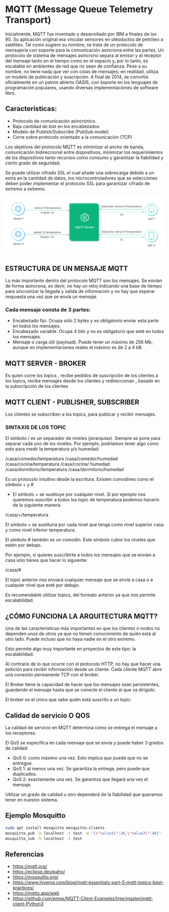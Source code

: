 
# MQTT (Message Queue Telemetry Transport)

Inicialmente, MQTT fue inventado y desarrollado por IBM a finales de los 90. Su aplicación original era vincular sensores en oleoductos de petróleo a satélites. Tal como sugiere su nombre, se trata de un protocolo de mensajería con soporte para la comunicación asíncrona entre las partes. Un protocolo de sistema de mensajes asíncrono separa al emisor y al receptor del mensaje tanto en el tiempo como en el espacio y, por lo tanto, es escalable en ambientes de red que no sean de confianza. Pese a su nombre, no tiene nada que ver con colas de mensajes; en realidad, utiliza un modelo de publicación y suscripción. A final de 2014, se convirtió oficialmente en un patrón abierto OASIS, con soporte en los lenguajes de programación populares, usando diversas implementaciones de software libre.

## Características:
- Protocolo de comunicación asincrónico.
- Baja cantidad de bist en los encabezados
- Modelo de Publish/Subscribe (PubSub model)
- Corre sobre protocolo orientado a la comunicación (TCP)

Los objetivos del protocolo MQTT es minimizar el ancho de banda, comunicación bidireccional entre dispositivos, minimizar los requerimientos de los dispositivos tanto recursos como consumo y garantizar la fiabilidad y cierto grado de seguridad.

Se puede utilizar cifrado SSL el cual añade una sobrecarga debido a un extra en la cantidad de datos, los microcontroladores que se selecciones deben poder implementar el protocolo SSL para garantizar cifrado de extremo a extremo.

![](assets/mqtt.webp)

## ESTRUCTURA DE UN MENSAJE MQTT
Lo más importante dentro del protocolo MQTT son los mensajes. Se envían de forma asíncrona, es decir, no hay un reloj indicando una base de tiempo para sincronizar la llegada y salida de información y no hay que esperar respuesta una vez que se envía un mensaje.

### Cada mensaje consta de 3 partes:
- Encabezado fijo. Ocupa sólo 2 bytes y es obligatorio enviar esta parte en todos los mensajes.
- Encabezado variable. Ocupa 4 bits y no es obligatorio que esté en todos los mensajes.
- Mensaje o carga útil (payload). Puede tener un máximo de 256 Mb, aunque en implementaciones reales el máximo es de 2 a 4 kB.


## MQTT SERVER - BROKER
Es quien corre los topics , recibe pedidos de suscripción de los clientes a los topics, recibe mensajes desde los clientes y redireccionan , basado en la subscripción de los clientes

## MQTT CLIENT - PUBLISHER, SUBSCRIBER
Los clientes se subscriben a los topics, para publicar y recibir mensajes.

### SINTAXIS DE LOS TOPIC
El símbolo / es un separador de niveles (jerarquias). Siempre se pone para separar cada uno de los niveles. Por ejemplo, podríamos tener algo como esto para medir la temperatura y/o humedad:

/casa/comedor/temperatura
/casa/comedor/humedad
/casa/cocina/temperatura
/casa/cocina/ humedad
/casa/dormitorio/temperatura
/casa/dormitorio/humedad

Es un protocolo intuitivo desde la escritura. Existen comodines como el símbolo + y #

- El símbolo + se sustituye por cualquier nivel. Si por ejemplo nos queremos suscribir a todos los topic de temperatura podemos hacerlo de la siguiente manera:

/casa/+/temperatura

El símbolo + se sustituirá por cada nivel que tenga como nivel superior casa y como nivel inferior temperatura.

El símbolo # también es un comodín. Este símbolo cubre los niveles que estén por debajo.

Por ejemplo, si quieres suscribirte a todos los mensajes que se envían a casa sólo tienes que hacer lo siguiente:

/casa/#

El topic anterior nos enviará cualquier mensaje que se envíe a casa o a cualquier nivel que esté por debajo.

Es recomendable utilizar topics, del formato anterior ya que nos permite escalabilidad.

## ¿CÓMO FUNCIONA LA ARQUITECTURA MQTT?
Una de las características más importantes es que los clientes o nodos no dependen unos de otros ya que no tienen conocimiento de quién está al otro lado. Puede incluso que no haya nadie en el otro extremo.

Esto permite algo muy importante en proyectos de este tipo: la escalabilidad.

Al contrario de lo que ocurre con el protocolo HTTP, no hay que hacer una petición para recibir información desde un cliente. Cada cliente MQTT abre una conexión permanente TCP con el broker.

El Broker tiene la capacidad de hacer que los mensajes sean persistentes, guardando el mensaje hasta que se conecte el cliente al que va dirigido.

El broker es el único que sabe quién está suscrito a un topic.



## Calidad de servicio O QOS
La calidad de servicio en MQTT determina cómo se entrega el mensaje a los receptores.

El QoS se especifica en cada mensaje que se envía y puede haber 3 grados de calidad:

- QoS 0: como máximo una vez. Esto implica que puede que no se entregue.
- QoS 1: al menos una vez. Se garantiza la entrega, pero puede que duplicados.
- QoS 2: exactamente una vez. Se garantiza que llegará una vez el mensaje.

Utilizar un grado de calidad u otro dependerá de la fiabilidad que queramos tener en nuestro sistema.

## Ejemplo Mosquitto

```bash
sudo apt install mosquitto mosquitto-clients
mosquitto_pub -h localhost -t test -m "{\"value1\":20,\"value2\":40}"
mosquitto_sub -h localhost -t test
```

## Referencias

- https://mqtt.org/
- https://eclipse.dev/paho/
- https://mosquitto.org/
- https://www.hivemq.com/blog/mqtt-essentials-part-5-mqtt-topics-best-practices/
- https://mqttx.app/web
- https://github.com/emqx/MQTT-Client-Examples/tree/master/mqtt-client-Python3



